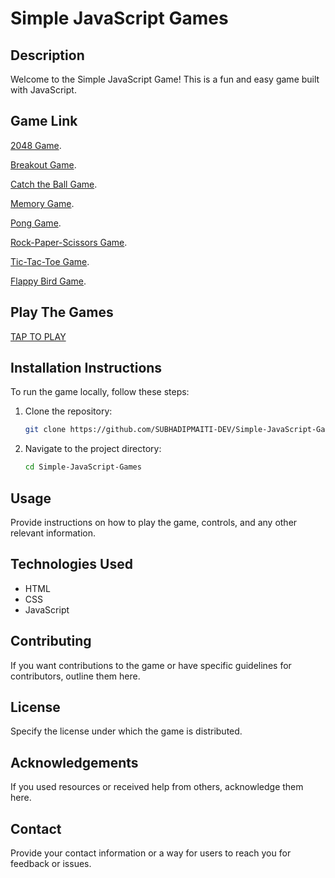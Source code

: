 
# Simple JavaScript Games


## Description

Welcome to the Simple JavaScript Game! This is a fun and easy game built with JavaScript.

## Game Link

[2048 Game](https://github.com/SUBHADIPMAITI-DEV/Simple-JavaScript-Games/tree/main/2048%20Game).

[Breakout Game](https://github.com/SUBHADIPMAITI-DEV/Simple-JavaScript-Games/tree/main/Breakout%20Game).

[Catch the Ball Game](https://github.com/SUBHADIPMAITI-DEV/Simple-JavaScript-Games/tree/main/Catch%20the%20Ball).

[Memory Game](https://github.com/SUBHADIPMAITI-DEV/Simple-JavaScript-Games/tree/main/Memory%20Game).

[Pong Game](https://github.com/SUBHADIPMAITI-DEV/Simple-JavaScript-Games/tree/main/Pong%20Game).

[Rock-Paper-Scissors Game](https://github.com/SUBHADIPMAITI-DEV/Simple-JavaScript-Games/tree/main/Rock-Paper-Scissors).

[Tic-Tac-Toe Game](https://github.com/SUBHADIPMAITI-DEV/Simple-JavaScript-Games/tree/main/Tic-Tac-Toe).

[Flappy Bird Game](https://github.com/SUBHADIPMAITI-DEV/Simple-JavaScript-Games/tree/main/Flappy%20Bird).

## Play The Games

[TAP TO PLAY](https://subhadipmaiti-dev.github.io/Simple-JavaScript-Games/)


## Installation Instructions

To run the game locally, follow these steps:

1. Clone the repository:
   ```bash
   git clone https://github.com/SUBHADIPMAITI-DEV/Simple-JavaScript-Games.git

   ```
2. Navigate to the project directory:
    ```bash
    cd Simple-JavaScript-Games
    ```

## Usage

Provide instructions on how to play the game, controls, and any other relevant information.

## Technologies Used

- HTML
- CSS
- JavaScript

## Contributing

If you want contributions to the game or have specific guidelines for contributors, outline them here.

## License

Specify the license under which the game is distributed.

## Acknowledgements

If you used resources or received help from others, acknowledge them here.

## Contact

Provide your contact information or a way for users to reach you for feedback or issues.


